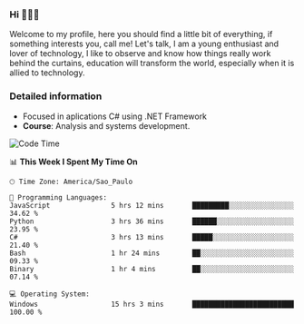 


### Hi 🙋🏽‍♂️

Welcome to my profile, here you should find a little bit of everything, if something interests you, call me! Let's talk,
I am a young enthusiast and lover of technology, I like to observe and know how things really work behind the curtains, 
education will transform the world, especially when it is allied to technology.

### Detailed information
* Focused in aplications C# using .NET Framework
* **Course**: Analysis and systems development.

<!--START_SECTION:waka-->
![Code Time](http://img.shields.io/badge/Code%20Time-514%20hrs%2034%20mins-blue)

📊 **This Week I Spent My Time On** 

```text
🕑︎ Time Zone: America/Sao_Paulo

💬 Programming Languages: 
JavaScript               5 hrs 12 mins       █████████░░░░░░░░░░░░░░░░   34.62 % 
Python                   3 hrs 36 mins       ██████░░░░░░░░░░░░░░░░░░░   23.95 % 
C#                       3 hrs 13 mins       █████░░░░░░░░░░░░░░░░░░░░   21.40 % 
Bash                     1 hr 24 mins        ██░░░░░░░░░░░░░░░░░░░░░░░   09.33 % 
Binary                   1 hr 4 mins         ██░░░░░░░░░░░░░░░░░░░░░░░   07.14 % 

💻 Operating System: 
Windows                  15 hrs 3 mins       █████████████████████████   100.00 % 
```


<!--END_SECTION:waka-->



